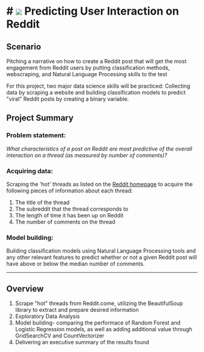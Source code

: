 # # ![](https://ga-dash.s3.amazonaws.com/production/assets/logo-9f88ae6c9c3871690e33280fcf557f33.png) Predicting User Interaction on Reddit 

## Scenario 

Pitching a narrative on how to create a Reddit post that will get the most engagement from Reddit users by putting classification methods, webscraping, and Natural Language Processing skills to the test 

For this project, two major data science skills will be practiced: Collecting data by scraping a website and building classification models to predict "viral" Reddit posts by creating a binary variable. 

## Project Summary

### Problem statement: 
_What characteristics of a post on Reddit are most predictive of the overall interaction on a thread (as measured by number of comments)?_

### Acquiring data: 
Scraping the 'hot' threads as listed on the [Reddit homepage](https://old.reddit.com/) to acquire the following pieces of information about each thread: 
1. The title of the thread
2. The subreddit that the thread corresponds to
3. The length of time it has been up on Reddit
4. The number of comments on the thread

### Model building: 
Building classification models using Natural Language Processing tools and any other relevant features to predict whether or not a given Reddit post will have above or below the median number of comments.

---

## Overview

1. Scrape "hot" threads from Reddit.come, utilizing the BeautifulSoup library to extract and prepare desired information
2. Exploratory Data Analysis 
3. Model building- comparing the performace of Random Forest and Logistic Regression models, as well as adding additional value through GridSearchCV and CountVectorizer
4. Delivering an executive summary of the results found
